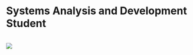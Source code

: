 <h1>Systems Analysis and Development Student</h1>
</br>
<img src="https://img.shields.io/twitter/follow/missmxcc?color=%23fcc0fb&label=Felipe&logoColor=%23ff0090&style=social">

